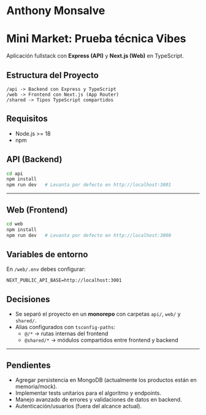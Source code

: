 # Anthony Monsalve

# Mini Market: Prueba técnica Vibes

Aplicación fullstack con **Express (API)** y **Next.js (Web)** en TypeScript.

## Estructura del Proyecto

```
/api -> Backend con Express y TypeScript
/web -> Frontend con Next.js (App Router)
/shared -> Tipos TypeScript compartidos
```

## Requisitos

- Node.js >= 18
- npm

## API (Backend)

```bash
cd api
npm install
npm run dev   # Levanta por defecto en http://localhost:3001
```

---

## Web (Frontend)

```bash
cd web
npm install
npm run dev   # Levanta por defecto en http://localhost:3000
```

## Variables de entorno

En `/web/.env` debes configurar:

```env
NEXT_PUBLIC_API_BASE=http://localhost:3001
```

## Decisiones

- Se separó el proyecto en un **monorepo** con carpetas `api/`, `web/` y `shared/`.
- Alias configurados con `tsconfig-paths`:
  - `@/*` → rutas internas del frontend
  - `@shared/*` → módulos compartidos entre frontend y backend

---

## Pendientes

- Agregar persistencia en MongoDB (actualmente los productos están en memoria/mock).
- Implementar tests unitarios para el algoritmo y endpoints.
- Manejo avanzado de errores y validaciones de datos en backend.
- Autenticación/usuarios (fuera del alcance actual).
